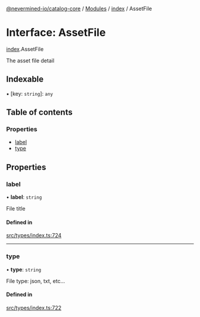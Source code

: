 [@nevermined-io/catalog-core](../README.md) / [Modules](../modules.md) / [index](../modules/index.md) / AssetFile

# Interface: AssetFile

[index](../modules/index.md).AssetFile

The asset file detail

## Indexable

▪ [key: `string`]: `any`

## Table of contents

### Properties

- [label](index.AssetFile.md#label)
- [type](index.AssetFile.md#type)

## Properties

### label

• **label**: `string`

File title

#### Defined in

[src/types/index.ts:724](https://github.com/nevermined-io/components-catalog/blob/f49140f/lib/src/types/index.ts#L724)

___

### type

• **type**: `string`

File type: json, txt, etc...

#### Defined in

[src/types/index.ts:722](https://github.com/nevermined-io/components-catalog/blob/f49140f/lib/src/types/index.ts#L722)
